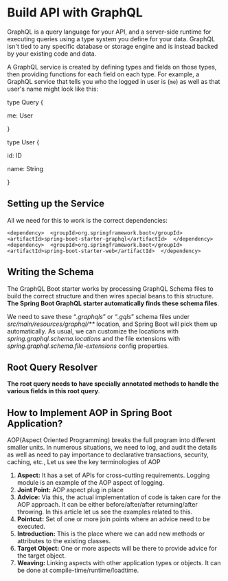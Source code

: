 # Build API with GraphQL

GraphQL is a query language for your API, and a server-side runtime for executing queries using a type system you define for your data. GraphQL isn't tied to any specific database or storage engine and is instead backed by your existing code and data.

A GraphQL service is created by defining types and fields on those types, then providing functions for each field on each type. For example, a GraphQL service that tells you who the logged in user is (`me`) as well as that user's name might look like this:

type Query {

  me:  User

}

type User {

  id:  ID

  name:  String

}

## **Setting up the Service**
All we need for this to work is the correct dependencies:

    <dependency>  <groupId>org.springframework.boot</groupId>  <artifactId>spring-boot-starter-graphql</artifactId>  </dependency>  <dependency>  <groupId>org.springframework.boot</groupId>  <artifactId>spring-boot-starter-web</artifactId>  </dependency>

##  **Writing the Schema**
The GraphQL Boot starter works by processing GraphQL Schema files to build the correct structure and then wires special beans to this structure.  **The Spring Boot GraphQL starter automatically finds these schema files**.

We need to save these “_.graphqls_” or “_.gqls_” schema files under  _src/main/resources/graphql/**_  location, and Spring Boot will pick them up automatically. As usual, we can customize the locations with  _spring.graphql.schema.locations_  and the file extensions with  _spring.graphql.schema.file-extensions_  config properties.


##  **Root Query Resolver**
**The root query needs to have specially annotated methods to handle the various fields in this root query**.

##  How to Implement AOP in Spring Boot Application?

AOP(Aspect Oriented Programming) breaks the full program into different smaller units. In numerous situations, we need to log, and audit the details as well as need to pay importance to declarative transactions, security, caching, etc., Let us see the key terminologies of AOP

1.  **Aspect:** It has a set of APIs for cross-cutting requirements. Logging module is an example of the AOP aspect of logging.
2.  **Joint Point:** AOP aspect plug in place
3.  **Advice:** Via this, the actual implementation of code is taken care for the AOP approach. It can be either before/after/after returning/after throwing. In this article let us see the examples related to this.
4.  **Pointcut:** Set of one or more join points where an advice need to be executed.
5.  **Introduction:** This is the place where we can add new methods or attributes to the existing classes.
6.  **Target Object:** One or more aspects will be there to provide advice for the target object.
7.  **Weaving:** Linking aspects with other application types or objects. It can be done at compile-time/runtime/loadtime.


